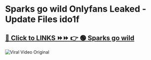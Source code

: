 
 # Sparks go wild Onlyfans Leaked - Update Files ido1f

## <h2><a href="https://clipsfans.com/Sparks_go_wild&ref=git">🔗 Click to LINKS ⏩⏩ 👉 🟢 Sparks go wild </a></h2>

<a href="https://clipsfans.com/Sparks_go_wild&ref=git" rel="nofollow" data-target="animated-image.originalLink"><img src="https://i.ibb.co.com/xMMVF88/686577567.gif" alt="Viral Video Original" style="max-width: 100%; display: inline-block;" data-target="animated-image.originalImage"></a>

